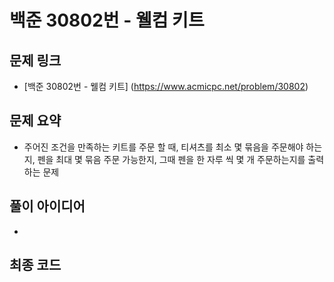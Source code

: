 # 백준 30802번 - 웰컴 키트

## 문제 링크
- [백준 30802번 - 웰컴 키트] (https://www.acmicpc.net/problem/30802)

## 문제 요약
- 주어진 조건을 만족하는 키트를 주문 할 때, 티셔츠를 최소 몇 묶음을 주문해야 하는지, 펜을 최대 몇 묶음 주문 가능한지, 그때 펜을 한 자루 씩 몇 개 주문하는지를 출력하는 문제

## 풀이 아이디어
- 
## 최종 코드
